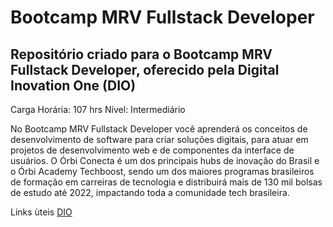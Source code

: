 # Bootcamp MRV Fullstack Developer

## Repositório criado para o Bootcamp MRV Fullstack Developer, oferecido pela Digital Inovation One (DIO)

Carga Horária: 107 hrs
Nível: Intermediário


No Bootcamp MRV Fullstack Developer você aprenderá os conceitos de desenvolvimento de software para criar soluções digitais, para atuar em projetos de desenvolvimento web e de componentes da interface de usuários. O Órbi Conecta é um dos principais hubs de inovação do Brasil e o Órbi Academy Techboost, sendo um dos maiores programas brasileiros de formação em carreiras de tecnologia e distribuirá mais de 130 mil bolsas de estudo até 2022, impactando toda a comunidade tech brasileira.


Links ùteis
[DIO](https://web.dio.me/home)
